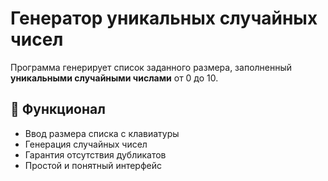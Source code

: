 # Генератор уникальных случайных чисел

Программа генерирует список заданного размера, заполненный **уникальными случайными числами** от 0 до 10.

## 🎯 Функционал

- Ввод размера списка с клавиатуры
- Генерация случайных чисел
- Гарантия отсутствия дубликатов
- Простой и понятный интерфейс
